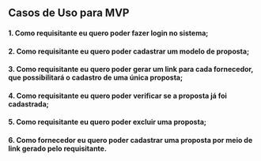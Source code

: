 ## Casos de Uso para MVP

#### 1. Como requisitante eu quero poder fazer login no sistema;

#### 2. Como requisitante eu quero poder cadastrar um modelo de proposta;

#### 3. Como requisitante eu quero poder gerar um link para cada fornecedor, que possibilitará o cadastro de uma única proposta;

#### 4. Como requisitante eu quero poder verificar se a proposta já foi cadastrada;

#### 5. Como requisitante eu quero poder excluir uma proposta;

#### 6. Como fornecedor eu quero poder cadastrar uma proposta por meio de link gerado pelo requisitante.